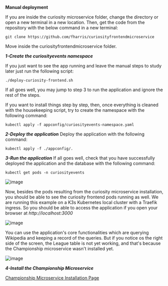 **Manual deployment**

If you are inside the curiosity microservice folder, change the directory or open a new terminal in a new location. Then, get the code from the repository with the below command in a new terminal:

```
git clone https://github.com/fharris/curiosityfrontendmicroservice
```

Move inside the curiosityfrontendmicroservice folder. 

***1-Create the curiosityevents namespace***


If you just want to see the app running and leave the manual steps to study later just run the following script:

```
./deploy-curiosity-frontend.sh
```

If all goes well, you may jump to step 3 to run the application and ignore the rest of the steps.

If you want to install things step by step, then, once everything is cleaned with the housekeeping script, try to create the namespace with the following command:

```
kubectl apply -f appconfig/curiosityevents-namespace.yaml
```

***2-Deploy the application***
Deploy the application with the following command:

```
kubectl apply -f ./appconfig/.
```

***3-Run the application***
If all goes well, check that you have successfully deployed the application and the database with the following command:

```
kubectl get pods -n curiosityevents
```

![image](https://github.com/fharris/curiosityfrontendmicroservice/assets/17484224/c2654116-cc71-47f2-8f62-7dd80e61b7a3)


Now, besides the pods resulting from the curiosity microservice installation, you should be able to see the curiosity frontend pods running as well. We are running this example on a K3s Kubernetes local cluster with a Traefik ingress. 
So you should be able to access the application if you open your browser at *http://localhost:3000*


![image](https://github.com/fharris/curiosityfrontendmicroservice/assets/17484224/14dee900-71b3-4d14-967a-6fe5ca7366ed)


You can use the application's core functionalities which are querying Wikipedia and keeping a record of the queries. But if you notice os the right side of the screen, the League table is not yet working, and that's because the Championship microservice wasn't installed yet.

![image](https://github.com/fharris/curiosityfrontendmicroservice/assets/17484224/23ae2750-64ec-46bd-870c-542a97111dce)

***4-Install the Championship Microservice***

[Championship Microservice Installation Page](https://github.com/fharris/championshipmicroservice/blob/main/manual-deployment.md)


